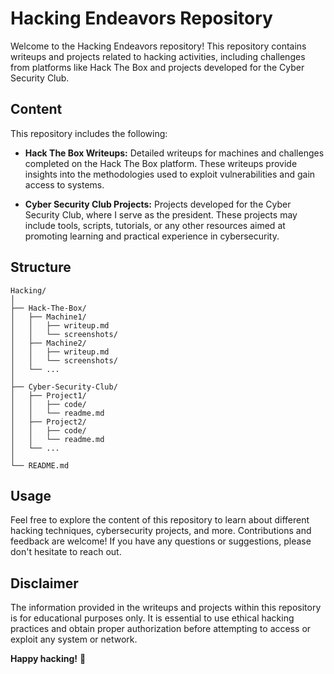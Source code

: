 # Hacking Endeavors Repository

Welcome to the Hacking Endeavors repository! This repository contains writeups and projects related to hacking activities, including challenges from platforms like Hack The Box and projects developed for the Cyber Security Club.

## Content

This repository includes the following:

- **Hack The Box Writeups:** Detailed writeups for machines and challenges completed on the Hack The Box platform. These writeups provide insights into the methodologies used to exploit vulnerabilities and gain access to systems.

- **Cyber Security Club Projects:** Projects developed for the Cyber Security Club, where I serve as the president. These projects may include tools, scripts, tutorials, or any other resources aimed at promoting learning and practical experience in cybersecurity.

## Structure

```
Hacking/
│
├── Hack-The-Box/
│   ├── Machine1/
│   │   ├── writeup.md
│   │   └── screenshots/
│   ├── Machine2/
│   │   ├── writeup.md
│   │   └── screenshots/
│   └── ...
│
├── Cyber-Security-Club/
│   ├── Project1/
│   │   ├── code/
│   │   └── readme.md
│   ├── Project2/
│   │   ├── code/
│   │   └── readme.md
│   └── ...
│
└── README.md
```

## Usage

Feel free to explore the content of this repository to learn about different hacking techniques, cybersecurity projects, and more. Contributions and feedback are welcome! If you have any questions or suggestions, please don't hesitate to reach out.

## Disclaimer

The information provided in the writeups and projects within this repository is for educational purposes only. It is essential to use ethical hacking practices and obtain proper authorization before attempting to access or exploit any system or network.

**Happy hacking!** 🎉
